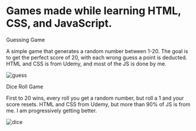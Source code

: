 # Games made while learning HTML, CSS, and JavaScript.

Guessing Game
                                                                  
A simple game that generates a random number between 1-20. The goal is to get the perfect score of 20, with each wrong guess a point is deducted. HTML and CSS is from Udemy, and most of the JS is done by me.

![guess](https://user-images.githubusercontent.com/105332503/216133128-daf2bc83-6836-40de-b0c5-158c1c8773e1.jpg)


Dice Roll Game

First to 20 wins, every roll you get a random number, but roll a 1 and your score resets. HTML and CSS from Udemy, but more than 90% of JS is from me. I am progressively getting better.

![dice](https://user-images.githubusercontent.com/105332503/216133696-1fc9f499-c198-4440-b293-63ce64def3ef.jpg)
